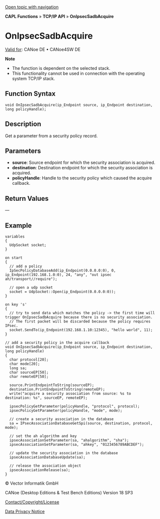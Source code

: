 [Open topic with navigation](../../../../../CANoeDEFamily.htm#Topics/CAPLFunctions/TCPIPAPI/EventProcedures/CAPLfunctionOnIpsecSadbAcquire.md)

**CAPL Functions** » **TCP/IP API** » **OnIpsecSadbAcquire**

# OnIpsecSadbAcquire

[Valid for](../../../Shared/FeatureAvailability.md): CANoe DE • CANoe4SW DE

**Note**

- The function is dependent on the selected stack.
- This functionality cannot be used in connection with the operating system TCP/IP stack.

## Function Syntax

```plaintext
void OnIpsecSadbAcquire(ip_Endpoint source, ip_Endpoint destination, long policyHandle);
```

## Description

Get a parameter from a security policy record.

## Parameters

- **source**: Source endpoint for which the security association is acquired.
- **destination**: Destination endpoint for which the security association is acquired.
- **policyHandle**: Handle to the security policy which caused the acquire callback.

## Return Values

—

## Example

```plaintext
variables
{
  UdpSocket socket;
}

on start
{
  // add a policy
  IpSecPolicyDatabaseAdd(ip_Endpoint(0.0.0.0:0), 0, ip_Endpoint(192.168.1.0:0), 24, "any", "out ipsec ah/transport//require");

  // open a udp socket
  socket = UdpSocket::Open(ip_Endpoint(0.0.0.0:0));
}

on key 's'
{
  // try to send data which matches the policy -> the first time will trigger OnIpsecSadbAcquire because there is no security association.
  // The first packet will be discarded because the policy requires IPsec.
  socket.SendTo(ip_Endpoint(192.168.1.10:12345), "hello world", 11);
}

// add a security policy in the acquire callback
void OnIpsecSadbAcquire(ip_Endpoint source, ip_Endpoint destination, long policyHandle)
{
  char protocol[20];
  char mode[20];
  long sa;
  char sourceEP[50];
  char remoteEP[50];

  source.PrintEndpointToString(sourceEP);
  destination.PrintEndpointToString(remoteEP);
  write("acquire a security association from source: %s to destination: %s", sourceEP, remoteEP);

  ipsecPolicyGetParameter(policyHandle, "protocol", protocol);
  ipsecPolicyGetParameter(policyHandle, "mode", mode);

  // create a security association in the database
  sa = IPsecAssociationDatabaseGetSpi(source, destination, protocol, mode);

  // set the ah algorithm and key
  ipsecAssociationSetParameter(sa, "ahalgorithm", "sha");
  ipsecAssociationSetParameter(sa, "ahkey", "0123456789ABCDEF");

  // update the security association in the database
  ipsecAssociationDatabaseUpdate(sa);

  // release the association object
  ipsecAssociationRelease(sa);
}
```

© Vector Informatik GmbH

CANoe (Desktop Editions & Test Bench Editions) Version 18 SP3

[Contact/Copyright/License](../../../Shared/ContactCopyrightLicense.md)

[Data Privacy Notice](https://www.vector.com/int/en/company/get-info/privacy-policy/)
